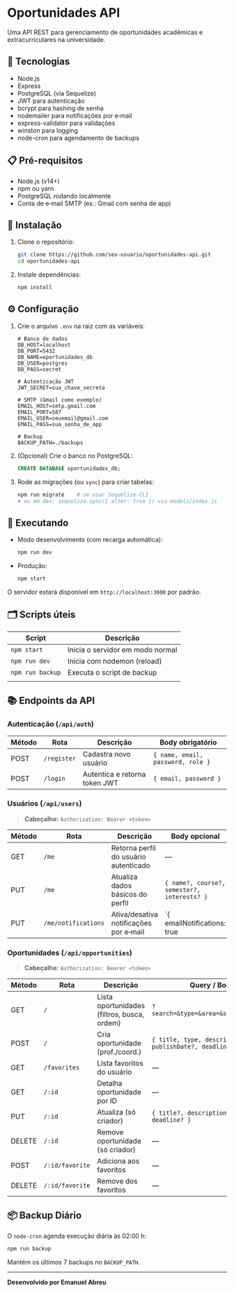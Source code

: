 # Oportunidades API

Uma API REST para gerenciamento de oportunidades acadêmicas e extracurriculares na universidade.

## 🚀 Tecnologias

- Node.js
- Express
- PostgreSQL (via Sequelize)
- JWT para autenticação
- bcrypt para hashing de senha
- nodemailer para notificações por e‑mail
- express-validator para validações
- winston para logging
- node-cron para agendamento de backups

## 📋 Pré-requisitos

- Node.js (v14+)
- npm ou yarn
- PostgreSQL rodando localmente
- Conta de e‑mail SMTP (ex.: Gmail com senha de app)

## 🔧 Instalação

1. Clone o repositório:

   ```bash
   git clone https://github.com/seu-usuario/oportunidades-api.git
   cd oportunidades-api
   ```

2. Instale dependências:

   ```bash
   npm install
   ```

## ⚙️ Configuração

1. Crie o arquivo `.env` na raiz com as variáveis:

   ```dotenv
   # Banco de dados
   DB_HOST=localhost
   DB_PORT=5432
   DB_NAME=oportunidades_db
   DB_USER=postgres
   DB_PASS=secret

   # Autenticação JWT
   JWT_SECRET=sua_chave_secreta

   # SMTP (Gmail como exemplo)
   EMAIL_HOST=smtp.gmail.com
   EMAIL_PORT=587
   EMAIL_USER=seuemail@gmail.com
   EMAIL_PASS=sua_senha_de_app

   # Backup
   BACKUP_PATH=./backups
   ```

2. (Opcional) Crie o banco no PostgreSQL:

   ```sql
   CREATE DATABASE oportunidades_db;
   ```

3. Rode as migrações (ou `sync`) para criar tabelas:

   ```bash
   npm run migrate    # se usar Sequelize-CLI
   # ou em dev: sequelize.sync({ alter: true }) via models/index.js
   ```

## 🚀 Executando

- Modo desenvolvimento (com recarga automática):

  ```bash
  npm run dev
  ```

- Produção:

  ```bash
  npm start
  ```

O servidor estará disponível em `http://localhost:3000` por padrão.

## 🗂️ Scripts úteis

| Script           | Descrição                        |
| ---------------- | -------------------------------- |
| `npm start`      | Inicia o servidor em modo normal |
| `npm run dev`    | Inicia com nodemon (reload)      |
| `npm run backup` | Executa o script de backup       |
|                  |                                  |

## 📚 Endpoints da API

### Autenticação (`/api/auth`)

| Método | Rota        | Descrição                     | Body obrigatório                  |
| ------ | ----------- | ----------------------------- | --------------------------------- |
| POST   | `/register` | Cadastra novo usuário         | `{ name, email, password, role }` |
| POST   | `/login`    | Autentica e retorna token JWT | `{ email, password }`             |

### Usuários (`/api/users`)

> **Cabeçalho:** `Authorization: Bearer <token>`

| Método | Rota                | Descrição                              | Body opcional                               |            |
| ------ | ------------------- | -------------------------------------- | ------------------------------------------- | ---------- |
| GET    | `/me`               | Retorna perfil do usuário autenticado  | —                                           |            |
| PUT    | `/me`               | Atualiza dados básicos do perfil       | `{ name?, course?, semester?, interests? }` |            |
| PUT    | `/me/notifications` | Ativa/desativa notificações por e‑mail | \`{ emailNotifications: true                |  false }\` |

### Oportunidades (`/api/opportunities`)

> **Cabeçalho:** `Authorization: Bearer <token>`

| Método | Rota            | Descrição                                   | Query / Body                                                  |
| ------ | --------------- | ------------------------------------------- | ------------------------------------------------------------- |
| GET    | `/`             | Lista oportunidades (filtros, busca, ordem) | `?search=&type=&area=&sort=field_dir`                         |
| POST   | `/`             | Cria oportunidade (prof./coord.)            | `{ title, type, description, area, publishDate?, deadline? }` |
| GET    | `/favorites`    | Lista favoritos do usuário                  | —                                                             |
| GET    | `/:id`          | Detalha oportunidade por ID                 | —                                                             |
| PUT    | `/:id`          | Atualiza (só criador)                       | `{ title?, description?, area?, deadline? }`                  |
| DELETE | `/:id`          | Remove oportunidade (só criador)            | —                                                             |
| POST   | `/:id/favorite` | Adiciona aos favoritos                      | —                                                             |
| DELETE | `/:id/favorite` | Remove dos favoritos                        | —                                                             |

## 📦 Backup Diário

O `node-cron` agenda execução diária às 02:00 h:

```bash
npm run backup
```

Mantém os últimos 7 backups no `BACKUP_PATH`.

---

**Desenvolvido por Emanuel Abreu**
